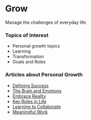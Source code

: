 # Grow

Manage the challenges of everyday life

### Topics of Interest
- Personal growth topics
- Learning
- Transformation
- Goals and Roles


### Articles about Personal Growth

* [Defining Success](/success/)
* [The Brain and Emotions](/neurochemicals/)
* [Embrace Reality](/embrace-reality/)
* [Key Roles in Life](/life-roles)
* [Learning to Collaborate](/collaborate)
* [Meaningful Work](/meaningful-work)

